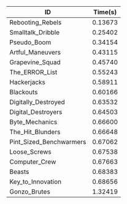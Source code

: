 |ID|Time(s)|
|-|-|
|Rebooting_Rebels|0.13673|
|Smalltalk_Dribble|0.25402|
|Pseudo_Boom|0.34154|
|Artful_Maneuvers|0.43115|
|Grapevine_Squad|0.45740|
|The_ERROR_List|0.55243|
|Hackerjacks|0.58911|
|Blackouts|0.60166|
|Digitally_Destroyed|0.63532|
|Digital_Destroyers|0.64503|
|Byte_Mechanics|0.66600|
|The_Hit_Blunders|0.66648|
|Pint_Sized_Benchwarmers|0.67062|
|Loose_Screws|0.67538|
|Computer_Crew|0.67663|
|Beasts|0.68383|
|Key_to_Innovation|0.68656|
|Gonzo_Brutes|1.32419|
